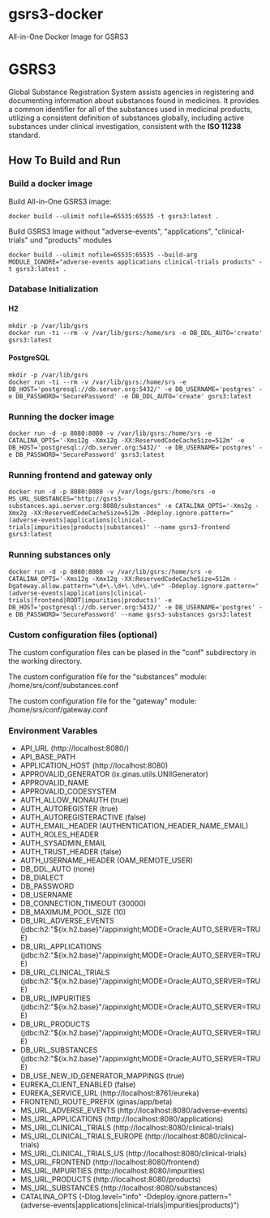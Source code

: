 # gsrs3-docker
All-in-One Docker Image for GSRS3

# GSRS3

Global Substance Registration System assists agencies in 
registering and documenting information about substances 
found in medicines. It provides a 
common identifier for all of the substances 
used in medicinal products, utilizing a 
consistent definition of substances globally, 
including active substances under clinical 
investigation, consistent with the **ISO 11238** standard.

## How To Build and Run

### Build a docker image
Build All-in-One GSRS3 image:
```
docker build --ulimit nofile=65535:65535 -t gsrs3:latest .
```

Build GSRS3 Image without "adverse-events", "applications", "clinical-trials" und "products" modules
```
docker build --ulimit nofile=65535:65535 --build-arg MODULE_IGNORE="adverse-events applications clinical-trials products" -t gsrs3:latest .
```

### Database Initialization

#### H2
```
mkdir -p /var/lib/gsrs
docker run -ti --rm -v /var/lib/gsrs:/home/srs -e DB_DDL_AUTO='create' gsrs3:latest
```

#### PostgreSQL
```
mkdir -p /var/lib/gsrs
docker run -ti --rm -v /var/lib/gsrs:/home/srs -e DB_HOST='postgresql://db.server.org:5432/' -e DB_USERNAME='postgres' -e DB_PASSWORD='SecurePassword' -e DB_DDL_AUTO='create' gsrs3:latest
```

### Running the docker image
```
docker run -d -p 8080:8080 -v /var/lib/gsrs:/home/srs -e CATALINA_OPTS='-Xms12g -Xmx12g -XX:ReservedCodeCacheSize=512m' -e DB_HOST='postgresql://db.server.org:5432/' -e DB_USERNAME='postgres' -e DB_PASSWORD='SecurePassword' gsrs3:latest
```

### Running frontend and gateway only
```
docker run -d -p 8080:8080 -v /var/logs/gsrs:/home/srs -e MS_URL_SUBSTANCES="http://gsrs3-substances.api.server.org:8080/substances" -e CATALINA_OPTS='-Xms2g -Xmx2g -XX:ReservedCodeCacheSize=512m -Ddeploy.ignore.pattern="(adverse-events|applications|clinical-trials|impurities|products|substances)' --name gsrs3-frontend gsrs3:latest
```

### Running substances only
```
docker run -d -p 8080:8080 -v /var/lib/gsrs:/home/srs -e CATALINA_OPTS='-Xms12g -Xmx12g -XX:ReservedCodeCacheSize=512m -Dgateway.allow.pattern="\d+\.\d+\.\d+\.\d+" -Ddeploy.ignore.pattern="(adverse-events|applications|clinical-trials|frontend|ROOT|impurities|products)' -e DB_HOST='postgresql://db.server.org:5432/' -e DB_USERNAME='postgres' -e DB_PASSWORD='SecurePassword' --name gsrs3-substances gsrs3:latest
```

### Custom configuration files (optional)
The custom configuration files can be plased in the "conf" subdirectory in the working directory.

The custom configuration file for the "substances" module: /home/srs/conf/substances.conf

The custom configuration file for the "gateway" module: /home/srs/conf/gateway.conf

### Environment Varables
- API_URL (http://localhost:8080/)
- API_BASE_PATH
- APPLICATION_HOST (http://localhost:8080)
- APPROVALID_GENERATOR (ix.ginas.utils.UNIIGenerator)
- APPROVALID_NAME
- APPROVALID_CODESYSTEM
- AUTH_ALLOW_NONAUTH (true)
- AUTH_AUTOREGISTER (true)
- AUTH_AUTOREGISTERACTIVE (false)
- AUTH_EMAIL_HEADER (AUTHENTICATION_HEADER_NAME_EMAIL)
- AUTH_ROLES_HEADER
- AUTH_SYSADMIN_EMAIL
- AUTH_TRUST_HEADER (false)
- AUTH_USERNAME_HEADER (OAM_REMOTE_USER)
- DB_DDL_AUTO (none)
- DB_DIALECT
- DB_PASSWORD
- DB_USERNAME
- DB_CONNECTION_TIMEOUT (30000)
- DB_MAXIMUM_POOL_SIZE (10)
- DB_URL_ADVERSE_EVENTS (jdbc:h2:"${ix.h2.base}"/appinxight;MODE=Oracle;AUTO_SERVER=TRUE)
- DB_URL_APPLICATIONS (jdbc:h2:"${ix.h2.base}"/appinxight;MODE=Oracle;AUTO_SERVER=TRUE)
- DB_URL_CLINICAL_TRIALS (jdbc:h2:"${ix.h2.base}"/appinxight;MODE=Oracle;AUTO_SERVER=TRUE)
- DB_URL_IMPURITIES (jdbc:h2:"${ix.h2.base}"/appinxight;MODE=Oracle;AUTO_SERVER=TRUE)
- DB_URL_PRODUCTS (jdbc:h2:"${ix.h2.base}"/appinxight;MODE=Oracle;AUTO_SERVER=TRUE)
- DB_URL_SUBSTANCES (jdbc:h2:"${ix.h2.base}"/appinxight;MODE=Oracle;AUTO_SERVER=TRUE)
- DB_USE_NEW_ID_GENERATOR_MAPPINGS (true)
- EUREKA_CLIENT_ENABLED (false)
- EUREKA_SERVICE_URL (http://localhost:8761/eureka)
- FRONTEND_ROUTE_PREFIX (ginas/app/beta)
- MS_URL_ADVERSE_EVENTS (http://localhost:8080/adverse-events)
- MS_URL_APPLICATIONS (http://localhost:8080/applications)
- MS_URL_CLINICAL_TRIALS (http://localhost:8080/clinical-trials)
- MS_URL_CLINICAL_TRIALS_EUROPE (http://localhost:8080/clinical-trials)
- MS_URL_CLINICAL_TRIALS_US (http://localhost:8080/clinical-trials)
- MS_URL_FRONTEND (http://localhost:8080/frontend)
- MS_URL_IMPURITIES (http://localhost:8080/impurities)
- MS_URL_PRODUCTS (http://localhost:8080/products)
- MS_URL_SUBSTANCES (http://localhost:8080/substances)
- CATALINA_OPTS (-Dlog.level="info" -Ddeploy.ignore.pattern="(adverse-events|applications|clinical-trials|impurities|products)")

